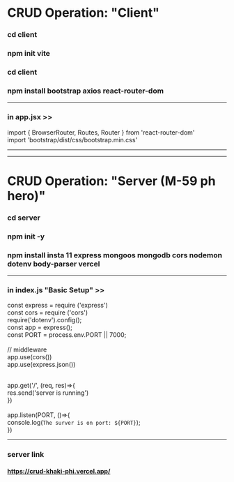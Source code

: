 # CRUD Operation: "Client"

### cd client
### npm init vite
### cd client
### npm install bootstrap axios react-router-dom
***
### in app.jsx >>
import { BrowserRouter, Routes, Router } from 'react-router-dom'<br/>
import 'bootstrap/dist/css/bootstrap.min.css'
***
***

# CRUD Operation: "Server (M-59 ph hero)"

### cd server
### npm init -y
### npm install insta 11 express mongoos mongodb cors nodemon dotenv body-parser vercel
***

### in index.js "Basic Setup" >>  <br/>
const express = require ('express')<br/>
const cors = require ('cors')<br/>
require('dotenv').config();<br/>
const app = express();<br/>
const PORT = process.env.PORT || 7000;<br/>
<br/>
// middleware<br/>
app.use(cors())<br/>
app.use(express.json())<br/>
<br/>

app.get('/', (req, res)=>{<br/>
    res.send('server is running')<br/>
})<br/>
<br/>
app.listen(PORT, ()=>{<br/>
  console.log(`The surver is on port: ${PORT}`);<br/>
})<br/>

***
### server link
#### https://crud-khaki-phi.vercel.app/



